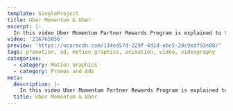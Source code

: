 ```yaml
---
template: SingleProject
title: Uber Momentum & Uber
excerpt: |-
  In this video Uber Momentum Partner Rewards Program is explained to the viewer – essentially a how to guide on the rewards program exclusively for Uber driver-partners. This video explains how points are earned and redeemed on partners like fuel discounts with Caltex– remember the more trips you take, the more points – the higher the status the better the savings.
video: '216765856'
preview: 'https://ucarecdn.com/134ed57d-229f-4d1d-abc5-20c9edf93e08/'
tags: promotion, ad, motion graphics, animation, video, videography
categories:
  - category: Motion Graphics
  - category: Promos and Ads
meta:
  description: |-
    In this video Uber Momentum Partner Rewards Program is explained to the viewer – essentially a how to guide on the rewards program exclusively for Uber driver-partners. This video explains how points are earned and redeemed on partners like fuel discounts with Caltex– remember the more trips you take, the more points – the higher the status the better the savings.
  title: Uber Momentum & Uber
---
```

